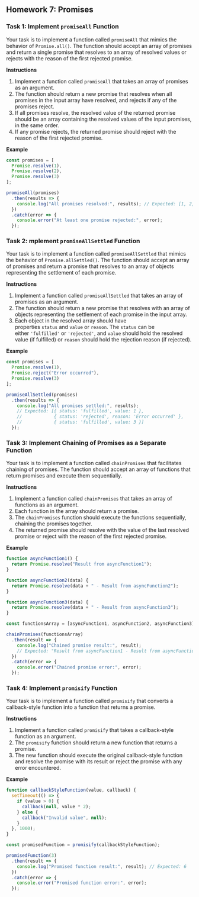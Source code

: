 ## Homework 7: Promises

### Task 1: Implement `promiseAll` Function
Your task is to implement a function called `promiseAll` that mimics the behavior of `Promise.all()`. The function should accept an array of promises and return a single promise that resolves to an array of resolved values or rejects with the reason of the first rejected promise.

**Instructions**

1. Implement a function called `promiseAll` that takes an array of promises as an argument.
2. The function should return a new promise that resolves when all promises in the input array have resolved, and rejects if any of the promises reject.
3. If all promises resolve, the resolved value of the returned promise should be an array containing the resolved values of the input promises, in the same order.
4. If any promise rejects, the returned promise should reject with the reason of the first rejected promise.

**Example**
```javascript
const promises = [
  Promise.resolve(1),
  Promise.resolve(2),
  Promise.resolve(3)
];

promiseAll(promises)
  .then(results => {
    console.log("All promises resolved:", results); // Expected: [1, 2, 3]
  })
  .catch(error => {
    console.error("At least one promise rejected:", error);
  });
```

### Task 2: mplement `promiseAllSettled` Function
Your task is to implement a function called `promiseAllSettled` that mimics the behavior of `Promise.allSettled()`. The function should accept an array of promises and return a promise that resolves to an array of objects representing the settlement of each promise.

**Instructions**

1. Implement a function called `promiseAllSettled` that takes an array of promises as an argument.
2. The function should return a new promise that resolves with an array of objects representing the settlement of each promise in the input array.
3. Each object in the resolved array should have properties `status` and `value` or `reason`. The `status` can be either `'fulfilled'` or `'rejected'`, and `value` should hold the resolved value (if fulfilled) or `reason` should hold the rejection reason (if rejected).

**Example**
```javascript
const promises = [
  Promise.resolve(1),
  Promise.reject("Error occurred"),
  Promise.resolve(3)
];

promiseAllSettled(promises)
  .then(results => {
    console.log("All promises settled:", results);
    // Expected: [{ status: 'fulfilled', value: 1 },
    //            { status: 'rejected', reason: 'Error occurred' },
    //            { status: 'fulfilled', value: 3 }]
  });
```
### Task 3: Implement Chaining of Promises as a Separate Function
Your task is to implement a function called `chainPromises` that facilitates chaining of promises. The function should accept an array of functions that return promises and execute them sequentially.

**Instructions**

1. Implement a function called `chainPromises` that takes an array of functions as an argument.
2. Each function in the array should return a promise.
3. The `chainPromises` function should execute the functions sequentially, chaining the promises together.
4. The returned promise should resolve with the value of the last resolved promise or reject with the reason of the first rejected promise.

**Example**
```javascript
function asyncFunction1() {
  return Promise.resolve("Result from asyncFunction1");
}

function asyncFunction2(data) {
  return Promise.resolve(data + " - Result from asyncFunction2");
}

function asyncFunction3(data) {
  return Promise.resolve(data + " - Result from asyncFunction3");
}

const functionsArray = [asyncFunction1, asyncFunction2, asyncFunction3];

chainPromises(functionsArray)
  .then(result => {
    console.log("Chained promise result:", result);
    // Expected: "Result from asyncFunction1 - Result from asyncFunction2 - Result from asyncFunction3"
  })
  .catch(error => {
    console.error("Chained promise error:", error);
  });
```
### Task 4: Implement `promisify` Function
Your task is to implement a function called `promisify` that converts a callback-style function into a function that returns a promise.

**Instructions**

1. Implement a function called `promisify` that takes a callback-style function as an argument.
2. The `promisify` function should return a new function that returns a promise.
3. The new function should execute the original callback-style function and resolve the promise with its result or reject the promise with any error encountered.

**Example**

```javascript
function callbackStyleFunction(value, callback) {
  setTimeout(() => {
    if (value > 0) {
      callback(null, value * 2);
    } else {
      callback("Invalid value", null);
    }
  }, 1000);
}

const promisedFunction = promisify(callbackStyleFunction);

promisedFunction(3)
  .then(result => {
    console.log("Promised function result:", result); // Expected: 6
  })
  .catch(error => {
    console.error("Promised function error:", error);
  });
```

